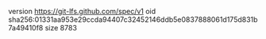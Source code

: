 version https://git-lfs.github.com/spec/v1
oid sha256:01331aa953e29ccda94407c32452146ddb5e0837888061d175d831b7a49410f8
size 8783
